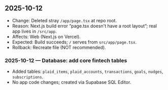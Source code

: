 ## 2025-10-12
- Change: Deleted stray `/app/page.tsx` at repo root.
- Reason: Next.js build error “page.tsx doesn't have a root layout”; real app lives in `/src/app`.
- Affects: Web (Next.js on Vercel).
- Expected: Build succeeds; `/` serves from `src/app/page.tsx`.
- Rollback: Recreate file (NOT recommended).
### 2025-10-12 — Database: add core fintech tables
- Added tables: `plaid_items`, `plaid_accounts`, `transactions`, `goals`, `nudges`, `subscriptions`.
- No app code changes; created via Supabase SQL Editor.

